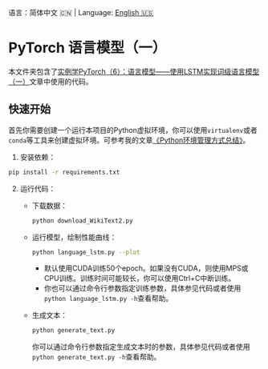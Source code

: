 语言：简体中文 🇨🇳 | Language: [English 🇺🇸](README.en.md)

# PyTorch 语言模型（一）

本文件夹包含了[实例学PyTorch（6）：语言模型——使用LSTM实现词级语言模型（一）](https://jinli.io/p/%E5%AE%9E%E4%BE%8B%E5%AD%A6pytorch6%E8%AF%AD%E8%A8%80%E6%A8%A1%E5%9E%8B%E4%BD%BF%E7%94%A8lstm%E5%AE%9E%E7%8E%B0%E8%AF%8D%E7%BA%A7%E8%AF%AD%E8%A8%80%E6%A8%A1%E5%9E%8B%E4%B8%80/)文章中使用的代码。

## 快速开始

首先你需要创建一个运行本项目的Python虚拟环境，你可以使用`virtualenv`或者`conda`等工具来创建虚拟环境。可参考我的文章[《Python环境管理方式总结》](https://jinli.io/p/python%E7%8E%AF%E5%A2%83%E7%AE%A1%E7%90%86%E6%96%B9%E5%BC%8F%E6%80%BB%E7%BB%93/)。

1. 安装依赖：

```bash
pip install -r requirements.txt
```

2. 运行代码：

    - 下载数据：
    
        ```bash
        python download_WikiText2.py
        ```

    - 运行模型，绘制性能曲线：
    
        ```bash
        python language_lstm.py --plot
        ```

        - 默认使用CUDA训练50个epoch。如果没有CUDA，则使用MPS或CPU训练。训练时间可能较长，你可以使用Ctrl+C中断训练。
        - 你也可以通过命令行参数指定训练参数，具体参见代码或者使用`python language_lstm.py -h`查看帮助。
    
    - 生成文本：
    
        ```bash
        python generate_text.py
        ```

        你可以通过命令行参数指定生成文本时的参数，具体参见代码或者使用`python generate_text.py -h`查看帮助。